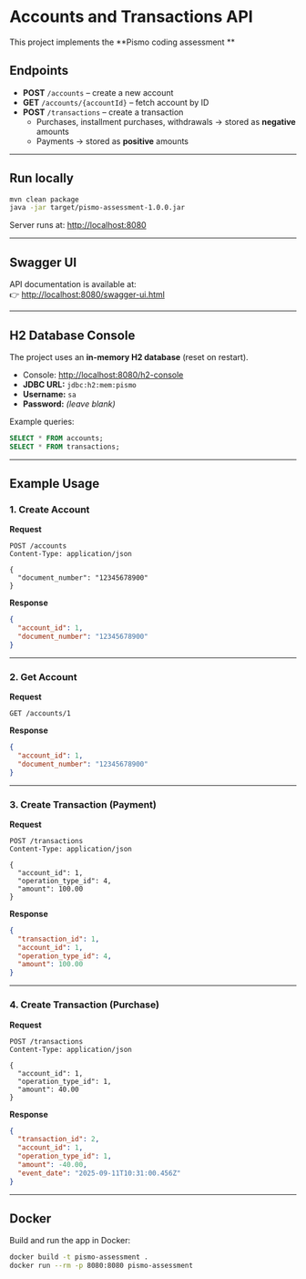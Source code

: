 # Accounts and Transactions API

This project implements the **Pismo coding assessment **

## Endpoints

- **POST** `/accounts` – create a new account  
- **GET** `/accounts/{accountId}` – fetch account by ID  
- **POST** `/transactions` – create a transaction  
  - Purchases, installment purchases, withdrawals → stored as **negative** amounts  
  - Payments → stored as **positive** amounts  

---

## Run locally

```bash
mvn clean package
java -jar target/pismo-assessment-1.0.0.jar
```

Server runs at: [http://localhost:8080](http://localhost:8080)

---

## Swagger UI

API documentation is available at:  
👉 [http://localhost:8080/swagger-ui.html](http://localhost:8080/swagger-ui.html)

---

## H2 Database Console

The project uses an **in-memory H2 database** (reset on restart).

- Console: [http://localhost:8080/h2-console](http://localhost:8080/h2-console)  
- **JDBC URL:** `jdbc:h2:mem:pismo`  
- **Username:** `sa`  
- **Password:** *(leave blank)*  

Example queries:
```sql
SELECT * FROM accounts;
SELECT * FROM transactions;
```

---

## Example Usage

### 1. Create Account
**Request**
```http
POST /accounts
Content-Type: application/json

{
  "document_number": "12345678900"
}
```

**Response**
```json
{
  "account_id": 1,
  "document_number": "12345678900"
}
```

---

### 2. Get Account
**Request**
```http
GET /accounts/1
```

**Response**
```json
{
  "account_id": 1,
  "document_number": "12345678900"
}
```

---

### 3. Create Transaction (Payment)
**Request**
```http
POST /transactions
Content-Type: application/json

{
  "account_id": 1,
  "operation_type_id": 4,
  "amount": 100.00
}
```

**Response**
```json
{
  "transaction_id": 1,
  "account_id": 1,
  "operation_type_id": 4,
  "amount": 100.00
}
```

---

### 4. Create Transaction (Purchase)
**Request**
```http
POST /transactions
Content-Type: application/json

{
  "account_id": 1,
  "operation_type_id": 1,
  "amount": 40.00
}
```

**Response**
```json
{
  "transaction_id": 2,
  "account_id": 1,
  "operation_type_id": 1,
  "amount": -40.00,
  "event_date": "2025-09-11T10:31:00.456Z"
}
```

---

## Docker

Build and run the app in Docker:

```bash
docker build -t pismo-assessment .
docker run --rm -p 8080:8080 pismo-assessment
```
